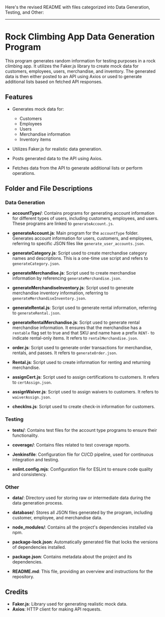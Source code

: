 Here's the revised README with files categorized into Data Generation, Testing, and Other:

---

# Rock Climbing App Data Generation Program

This program generates random information for testing purposes in a rock climbing app. It utilizes the Faker.js library to create mock data for customers, employees, users, merchandise, and inventory. The generated data is then either posted to an API using Axios or used to generate additional lists based on fetched API responses.

## Features

- Generates mock data for:
  - Customers
  - Employees
  - Users
  - Merchandise information
  - Inventory items

- Utilizes Faker.js for realistic data generation.
- Posts generated data to the API using Axios.
- Fetches data from the API to generate additional lists or perform operations.

## Folder and File Descriptions

### Data Generation

- **accountType/**: Contains programs for generating account information for different types of users, including customers, employees, and users. These programs are linked to `generateAccount.js`.

- **generateAccount.js**: Main program for the `accountType` folder. Generates account information for users, customers, and employees, referring to specific JSON files like `generate_user_accounts.json`.

- **generateCategory.js**: Script used to create merchandise category names and descriptions. This is a one-time use script and refers to `generateCategory.json`.

- **generateMerchandise.js**: Script used to create merchandise information by referencing `generateMerchandise.json`.

- **generateMerchandiseInventory.js**: Script used to generate merchandise inventory information, referring to `generateMerchandiseInventory.json`.

- **generateRental.js**: Script used to generate rental information, referring to `generateRental.json`.

- **generateRentalMerchandise.js**: Script used to generate rental merchandise information. It ensures that the merchandise has a `rentable` flag set to true and that SKU and name have a prefix `RENT-` to indicate rental-only items. It refers to `rentalMerchandise.json`.

- **order.js**: Script used to generate order transactions for merchandise, rentals, and passes. It refers to `generateOrder.json`.

- **Rental.js**: Script used to create information for renting and returning merchandise.

- **assignCert.js**: Script used to assign certifications to customers. It refers to `certAssign.json`.

- **assignWaiver.js**: Script used to assign waivers to customers. It refers to `waiverAssign.json`.

- **checkIns.js**: Script used to create check-in information for customers.

### Testing

- **tests/**: Contains test files for the account type programs to ensure their functionality.

- **coverage/**: Contains files related to test coverage reports.

- **Jenkinsfile**: Configuration file for CI/CD pipeline, used for continuous integration and testing.

- **eslint.config.mjs**: Configuration file for ESLint to ensure code quality and consistency.

### Other

- **data/**: Directory used for storing raw or intermediate data during the data generation process.

- **database/**: Stores all JSON files generated by the program, including customer, employee, and merchandise data.

- **node_modules/**: Contains all the project's dependencies installed via npm.

- **package-lock.json**: Automatically generated file that locks the versions of dependencies installed.

- **package.json**: Contains metadata about the project and its dependencies.

- **README.md**: This file, providing an overview and instructions for the repository.

## Credits

- **Faker.js**: Library used for generating realistic mock data.
- **Axios**: HTTP client for making API requests.
